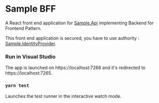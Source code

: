 # Sample BFF

A React front end application for [Sample.Api](https://github.com/kevsofr/Sample.Api) implementing Backend for Frontend Pattern.

This front end application is secured, you have to use authority : [Sample.IdentityProvider](https://github.com/kevsofr/Sample.IdentityProvider).

### Run in Visual Studio
The app is launched on https://localhost:7266 and it's redirected to https://localhost:7265.
 
### `yarn test`

Launches the test runner in the interactive watch mode.
